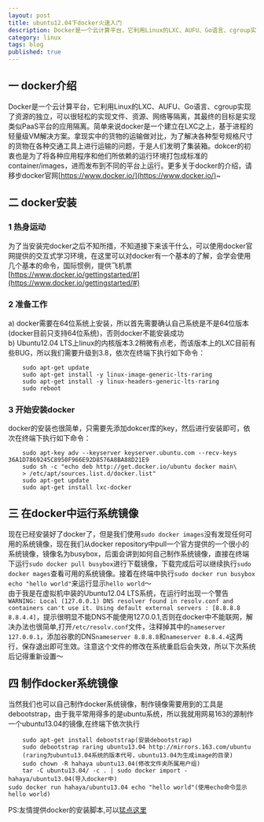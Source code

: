 ```yaml
---
layout: post
title: ubuntu12.04下docker火速入门
description: Docker是一个云计算平台，它利用Linux的LXC、AUFU、Go语言、cgroup实现了资源的独立，可以很轻松的实现文件、资源、网络等隔离，其最终的目标是实现类似PaaS平台的应用隔离
category: linux
tags: blog
published: true
---
```


## 一 docker介绍 ##
Docker是一个云计算平台，它利用Linux的LXC、AUFU、Go语言、cgroup实现了资源的独立，可以很轻松的实现文件、资源、网络等隔离，其最终的目标是实现类似PaaS平台的应用隔离。简单来说docker是一个建立在LXC之上，基于进程的轻量级VM解决方案。拿现实中的货物的运输做对比，为了解决各种型号规格尺寸的货物在各种交通工具上进行运输的问题，于是人们发明了集装箱。dokcer的初衷也是为了将各种应用程序和他们所依赖的运行环境打包成标准的container/images，进而发布到不同的平台上运行。更多关于docker的介绍，请移步docker官网[https://www.docker.io/](https://www.docker.io/)~  

## 二 docker安装 ##
### 1 热身运动 ###
为了当安装完docker之后不知所措，不知道接下来该干什么，可以使用docker官网提供的交互式学习环境，在这里可以对docker有一个基本的了解，会学会使用几个基本的命令，国际惯例，提供飞机票[https://www.docker.io/gettingstarted/#](https://www.docker.io/gettingstarted/#)  

### 2 准备工作 ###
a) docker需要在64位系统上安装，所以首先需要确认自己系统是不是64位版本(docker目前只支持64位系统)，否则docker不能安装成功  
b) Ubuntu12.04 LTS上linux的内核版本3.2稍微有点老，而该版本上的LXC目前有些BUG，所以我们需要升级到3.8，依次在终端下执行如下命令：  

        sudo apt-get update  
        sudo apt-get install -y linux-image-generic-lts-raring  
        sudo apt-get install -y linux-headers-generic-lts-raring  
        sudo reboot  

### 3 开始安装docker ###
docker的安装也很简单，只需要先添加dokcer库的key，然后进行安装即可，依次在终端下执行如下命令：  

        sudo apt-key adv --keyserver keyserver.ubuntu.com --recv-keys 36A1D7869245C8950F966E92D8576A8BA88D21E9  
        sudo sh -c "echo deb http://get.docker.io/ubuntu docker main\  
        > /etc/apt/sources.list.d/docker.list"  
        sudo apt-get update  
        sudo apt-get install lxc-docker  

## 三 在docker中运行系统镜像 ##
现在已经安装好了docker了，但是我们使用`sudo docker images`没有发现任何可用的系统镜像，现在我们从docker repository中pull一个官方提供的一个很小的系统镜像，镜像名为busybox，后面会讲到如何自己制作系统镜像，直接在终端下运行`sudo docker pull busybox`进行下载镜像，下载完成后可以继续执行`sudo docker mages`查看可用的系统镜像。接着在终端中执行`sudo docker run busybox echo "hello world"`来运行显示`hello world`～  
由于我是在虚拟机中装的Ubuntu12.04 LTS系统，在运行时出现一个警告`WARNING: Local (127.0.0.1) DNS resolver found in resolv.conf and containers can't use it. Using default external servers : [8.8.8.8 8.8.4.4]`，提示很明显不能DNS不能使用127.0.0.1,否则在docker中不能联网，解决办法也很简单,打开`/etc/resolv.conf`文件，注释掉其中的`nameserver 127.0.0.1`，添加谷歌的DNS`nameserver 8.8.8.8`和`nameserver 8.8.4.4`这两行，保存退出即可生效。注意这个文件的修改在系统重启后会失效，所以下次系统后记得重新设置～  

## 四 制作docker系统镜像 ##
当然我们也可以自己制作docker系统镜像，制作镜像需要用到的工具是debootstrap，由于我平常用得多的是ubuntu系统，所以我就用网易163的源制作一个ubuntu13.04的镜像,在终端下依次执行  

        sudo apt-get install debootstrap(安装debootstrap)  
        sudo debootstrap raring ubuntu13.04 http://mirrors.163.com/ubuntu  
        (raring为ubuntu13.04系统的版本代号，ubuntu13.04为生成image的目录)  
        sudo chown -R hahaya ubuntu13.04(修改文件夹所属用户组)  
        tar -C ubuntu13.04/ -c . | sudo docker import - hahaya/ubuntu13.04(导入docker中)  
	sudo docker run hahaya/ubuntu13.04 echo "hello world"(使用echo命令显示hello world)  

PS:友情提供docker的安装脚本,可以[猛点这里](https://github.com/hahaya/program-study/tree/master/shell/docker)
